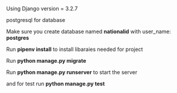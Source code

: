 Using Django version = 3.2.7

postgresql for database

Make sure you create database named **nationalid** with user_name: **postgres**

Run **pipenv install** to install libaraies needed for project

Run **python manage.py migrate**

Run **python manage.py runserver** to start the server

and for test run **python manage.py  test**
